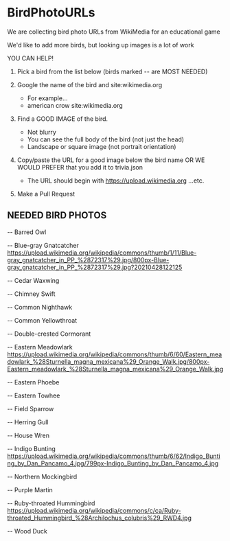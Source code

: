 # BirdPhotoURLs

We are collecting bird photo URLs from WikiMedia for an educational game

We'd like to add more birds, but looking up images is a lot of work

YOU CAN HELP!

1. Pick a bird from the list below (birds marked -- are MOST NEEDED)

2. Google the name of the bird and site:wikimedia.org
   - For example...
   - american crow site:wikimedia.org

3. Find a GOOD IMAGE of the bird.
   - Not blurry
   - You can see the full body of the bird (not just the head)
   - Landscape or square image (not portrait orientation)

4. Copy/paste the URL for a good image below the bird name OR WE WOULD PREFER that you add it to trivia.json
   - The URL should begin with https://upload.wikimedia.org ...etc.

5. Make a Pull Request

## NEEDED BIRD PHOTOS


-- Barred Owl

-- Blue-gray Gnatcatcher
https://upload.wikimedia.org/wikipedia/commons/thumb/1/11/Blue-gray_gnatcatcher_in_PP_%2872317%29.jpg/800px-Blue-gray_gnatcatcher_in_PP_%2872317%29.jpg?20210428122125

-- Cedar Waxwing

-- Chimney Swift

-- Common Nighthawk

-- Common Yellowthroat

-- Double-crested Cormorant

-- Eastern Meadowlark
https://upload.wikimedia.org/wikipedia/commons/thumb/6/60/Eastern_meadowlark_%28Sturnella_magna_mexicana%29_Orange_Walk.jpg/800px-Eastern_meadowlark_%28Sturnella_magna_mexicana%29_Orange_Walk.jpg

-- Eastern Phoebe

-- Eastern Towhee

-- Field Sparrow

-- Herring Gull

-- House Wren

-- Indigo Bunting
https://upload.wikimedia.org/wikipedia/commons/thumb/6/62/Indigo_Bunting_by_Dan_Pancamo_4.jpg/799px-Indigo_Bunting_by_Dan_Pancamo_4.jpg

-- Northern Mockingbird

-- Purple Martin

-- Ruby-throated Hummingbird
https://upload.wikimedia.org/wikipedia/commons/c/ca/Ruby-throated_Hummingbird_%28Archilochus_colubris%29_RWD4.jpg

-- Wood Duck


